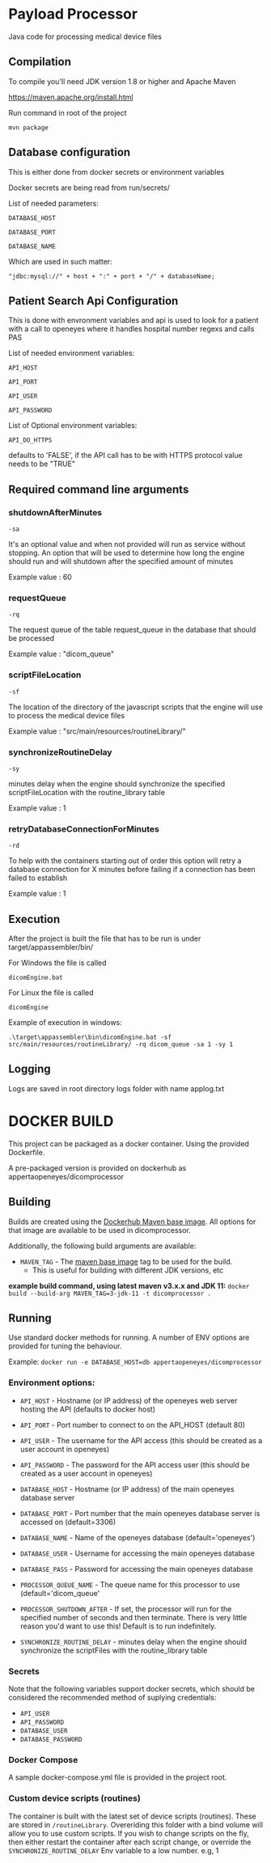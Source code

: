 # Payload Processor

Java code for processing medical device files

## Compilation

To compile you'll need JDK version 1.8 or higher and Apache Maven

https://maven.apache.org/install.html

Run command in root of the project
```
mvn package
```

## Database configuration
This is either done from docker secrets or environment variables

Docker secrets are being read from run/secrets/

List of needed parameters:
```
DATABASE_HOST
```
```
DATABASE_PORT
```
```
DATABASE_NAME
```

Which are used in such matter:
```
"jdbc:mysql://" + host + ":" + port + "/" + databaseName;
```

## Patient Search Api Configuration
This is done with envronment variables and api is used to look for a patient with a call to openeyes where
it handles hospital number regexs and calls PAS

List of needed environment variables:
```
API_HOST
```
```
API_PORT
```
```
API_USER
```
```
API_PASSWORD
```

List of Optional environment variables:
```
API_DO_HTTPS 
```
defaults to 'FALSE', if the API call has to be with HTTPS protocol value needs to be "TRUE"

## Required command line arguments

### shutdownAfterMinutes
```
-sa 
```
 It's an optional value and when not provided will run as service without stopping.
 An option that will be used to determine how long the engine should run and will shutdown after the specified amount of minutes

Example value : 60

### requestQueue
```
-rq
```
The request queue of the table request_queue in the database that should be processed

Example value : "dicom_queue"
### scriptFileLocation
```
-sf 
```
The location of the directory of the javascript scripts that the engine will use to process the medical device files

Example value : "src/main/resources/routineLibrary/"

### synchronizeRoutineDelay
```
-sy 
```
minutes delay when the engine should synchronize the specified scriptFileLocation with the routine_library table

Example value : 1

###  retryDatabaseConnectionForMinutes
```
-rd
```
To help with the containers starting out of order this option will retry a database connection for X minutes before failing if a connection has been failed to establish

Example value : 1

## Execution

After the project is built the file that has to be run is under target/appassembler/bin/

For Windows the file is called
```
dicomEngine.bat
```
For Linux the file is called
```
dicomEngine
```

Example of execution in windows:
```
.\target\appassembler\bin\dicomEngine.bat -sf src/main/resources/routineLibrary/ -rq dicom_queue -sa 1 -sy 1
```
## Logging

Logs are saved in root directory logs folder with name applog.txt

# DOCKER BUILD
This project can be packaged as a docker container. Using the provided Dockerfile.

A pre-packaged version is provided on dockerhub as appertaopeneyes/dicomprocessor

## Building

Builds are created using the [Dockerhub Maven base image](https://hub.docker.com/_/maven). All options for that image are available to be used in dicomprocessor.

Additionally, the following build arguments are available:
* `MAVEN_TAG` - The [maven base image](https://hub.docker.com/_/maven) tag to be used for the build.
    * This is useful for building with different JDK versions, etc

**example build command, using latest maven v3.x.x and JDK 11:** 
 `docker build --build-arg MAVEN_TAG=3-jdk-11 -t dicomprocessor .`

## Running

Use standard docker methods for running. A number of ENV options are provided for tuning the behaviour.

Example: `docker run -e DATABASE_HOST=db appertaopeneyes/dicomprocessor`

### Environment options:

* `API_HOST` - Hostname (or IP address) of the openeyes web server hosting the API (defaults to docker host)
* `API_PORT` - Port number to connect to on the API_HOST (default 80)
* `API_USER` - The username for the API access (this should be created as a user account in openeyes)
* `API_PASSWORD` - The password for the API access user (this should be created as a user account in openeyes)

* `DATABASE_HOST` - Hostname (or IP address) of the main openeyes database server
* `DATABASE_PORT` - Port number that the main openeyes database server is accessed on (default=3306)
* `DATABASE_NAME` - Name of the openeyes database (default='openeyes')
* `DATABASE_USER` - Username for accessing the main openeyes database
* `DATABASE_PASS` - Password for accessing the main openeyes database

* `PROCESSOR_QUEUE_NAME` - The queue name for this processor to use (default='dicom_queue'
* `PROCESSOR_SHUTDOWN_AFTER` - If set, the processor will run for the specified number of seconds and then terminate. There is very little reason you'd want to use this! Default is to run indefinitely.
* `SYNCHRONIZE_ROUTINE_DELAY` - minutes delay when the engine should synchronize the scriptFiles with the routine_library table

### Secrets
Note that the following variables support docker secrets, which should be considered the recommended method of suplying credentials:

* `API_USER`
* `API_PASSWORD`
* `DATABASE_USER`
* `DATABASE_PASSWORD`

### Docker Compose
A sample docker-compose.yml file is provided in the project root.

### Custom device scripts (routines)
The container is built with the latest set of device scripts (routines). These are stored in `/routineLibrary`. Overeriding this folder with a bind volume will allow you to use custom scripts.
If you wish to change scripts on the fly, then either restart the container after each script change, or override the `SYNCHRONIZE_ROUTINE_DELAY` Env variable to a low number. e.g, 1
